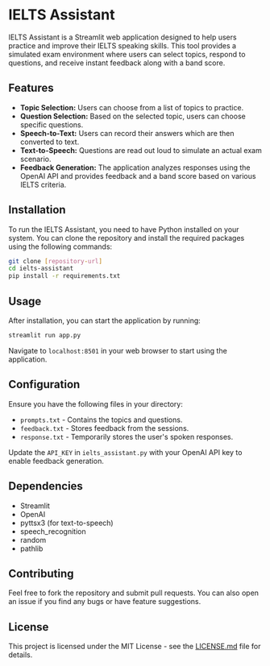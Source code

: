 
# IELTS Assistant

IELTS Assistant is a Streamlit web application designed to help users practice and improve their IELTS speaking skills. This tool provides a simulated exam environment where users can select topics, respond to questions, and receive instant feedback along with a band score.

## Features

- **Topic Selection:** Users can choose from a list of topics to practice.
- **Question Selection:** Based on the selected topic, users can choose specific questions.
- **Speech-to-Text:** Users can record their answers which are then converted to text.
- **Text-to-Speech:** Questions are read out loud to simulate an actual exam scenario.
- **Feedback Generation:** The application analyzes responses using the OpenAI API and provides feedback and a band score based on various IELTS criteria.

## Installation

To run the IELTS Assistant, you need to have Python installed on your system. You can clone the repository and install the required packages using the following commands:

```bash
git clone [repository-url]
cd ielts-assistant
pip install -r requirements.txt
```

## Usage

After installation, you can start the application by running:

```bash
streamlit run app.py
```

Navigate to `localhost:8501` in your web browser to start using the application.

## Configuration

Ensure you have the following files in your directory:
- `prompts.txt` - Contains the topics and questions.
- `feedback.txt` - Stores feedback from the sessions.
- `response.txt` - Temporarily stores the user's spoken responses.

Update the `API_KEY` in `ielts_assistant.py` with your OpenAI API key to enable feedback generation.

## Dependencies

- Streamlit
- OpenAI
- pyttsx3 (for text-to-speech)
- speech_recognition
- random
- pathlib

## Contributing

Feel free to fork the repository and submit pull requests. You can also open an issue if you find any bugs or have feature suggestions.

## License

This project is licensed under the MIT License - see the [LICENSE.md](LICENSE.md) file for details.

